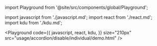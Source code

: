 import Playground from '@site/src/components/global/Playground';

import javascript from './javascript.md';
import react from './react.md';
import kdu from './kdu.md';

<Playground
  code={{
  javascript,
    react,
    kdu,
  }}
  size="210px"
  src="usage/accordion/disable/individual/demo.html"
/>
